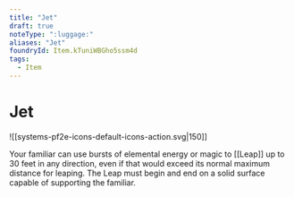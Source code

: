 ```yaml
---
title: "Jet"
draft: true
noteType: ":luggage:"
aliases: "Jet"
foundryId: Item.kTuniWBGho5ssm4d
tags:
  - Item
---
```


# Jet
![[systems-pf2e-icons-default-icons-action.svg|150]]

Your familiar can use bursts of elemental energy or magic to [[Leap]] up to 30 feet in any direction, even if that would exceed its normal maximum distance for leaping. The Leap must begin and end on a solid surface capable of supporting the familiar.
